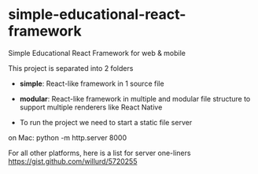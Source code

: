 # simple-educational-react-framework
Simple Educational React Framework for web &amp; mobile

This project is separated into 2 folders
- **simple**: React-like framework in 1 source file
- **modular**: React-like framework in multiple and modular file structure to support multiple renderers like React Native

- To run the project we need to start a static file server

on Mac:
python -m http.server 8000

For all other platforms, here is a list for server one-liners
https://gist.github.com/willurd/5720255
